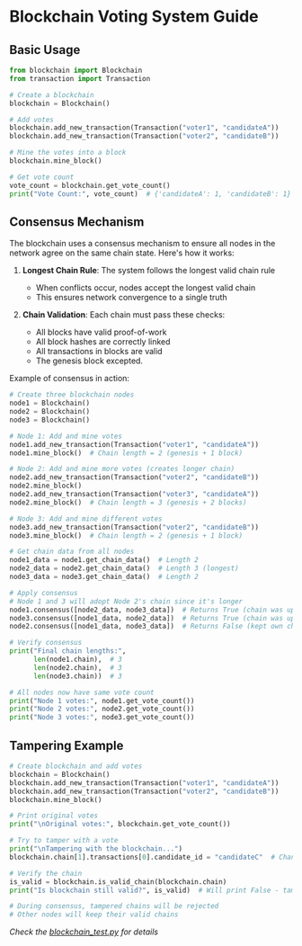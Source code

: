 # Blockchain Voting System Guide

## Basic Usage

```python
from blockchain import Blockchain
from transaction import Transaction

# Create a blockchain
blockchain = Blockchain()

# Add votes
blockchain.add_new_transaction(Transaction("voter1", "candidateA"))
blockchain.add_new_transaction(Transaction("voter2", "candidateB"))

# Mine the votes into a block
blockchain.mine_block()

# Get vote count
vote_count = blockchain.get_vote_count()
print("Vote Count:", vote_count)  # {'candidateA': 1, 'candidateB': 1}
```

## Consensus Mechanism

The blockchain uses a consensus mechanism to ensure all nodes in the network agree on the same chain state. Here's how it works:

1. **Longest Chain Rule**: The system follows the longest valid chain rule
   - When conflicts occur, nodes accept the longest valid chain
   - This ensures network convergence to a single truth

2. **Chain Validation**: Each chain must pass these checks:
   - All blocks have valid proof-of-work
   - All block hashes are correctly linked
   - All transactions in blocks are valid
   - The genesis block excepted.

Example of consensus in action:

```python
# Create three blockchain nodes
node1 = Blockchain()
node2 = Blockchain()
node3 = Blockchain()

# Node 1: Add and mine votes
node1.add_new_transaction(Transaction("voter1", "candidateA"))
node1.mine_block()  # Chain length = 2 (genesis + 1 block)

# Node 2: Add and mine more votes (creates longer chain)
node2.add_new_transaction(Transaction("voter2", "candidateB"))
node2.mine_block()
node2.add_new_transaction(Transaction("voter3", "candidateA"))
node2.mine_block()  # Chain length = 3 (genesis + 2 blocks)

# Node 3: Add and mine different votes
node3.add_new_transaction(Transaction("voter2", "candidateB"))
node3.mine_block()  # Chain length = 2 (genesis + 1 block)

# Get chain data from all nodes
node1_data = node1.get_chain_data()  # Length 2
node2_data = node2.get_chain_data()  # Length 3 (longest)
node3_data = node3.get_chain_data()  # Length 2

# Apply consensus
# Node 1 and 3 will adopt Node 2's chain since it's longer
node1.consensus([node2_data, node3_data])  # Returns True (chain was updated)
node3.consensus([node1_data, node2_data])  # Returns True (chain was updated)
node2.consensus([node1_data, node3_data])  # Returns False (kept own chain)

# Verify consensus
print("Final chain lengths:", 
      len(node1.chain),  # 3
      len(node2.chain),  # 3
      len(node3.chain))  # 3

# All nodes now have same vote count
print("Node 1 votes:", node1.get_vote_count())
print("Node 2 votes:", node2.get_vote_count())
print("Node 3 votes:", node3.get_vote_count())
```

## Tampering Example

```python
# Create blockchain and add votes
blockchain = Blockchain()
blockchain.add_new_transaction(Transaction("voter1", "candidateA"))
blockchain.add_new_transaction(Transaction("voter2", "candidateB"))
blockchain.mine_block()

# Print original votes
print("\nOriginal votes:", blockchain.get_vote_count())

# Try to tamper with a vote
print("\nTampering with the blockchain...")
blockchain.chain[1].transactions[0].candidate_id = "candidateC"  # Change first vote

# Verify the chain
is_valid = blockchain.is_valid_chain(blockchain.chain)
print("Is blockchain still valid?", is_valid)  # Will print False - tampering detected!

# During consensus, tampered chains will be rejected
# Other nodes will keep their valid chains
```

*Check the [blockchain_test.py](./blockchain_test.py) for details*